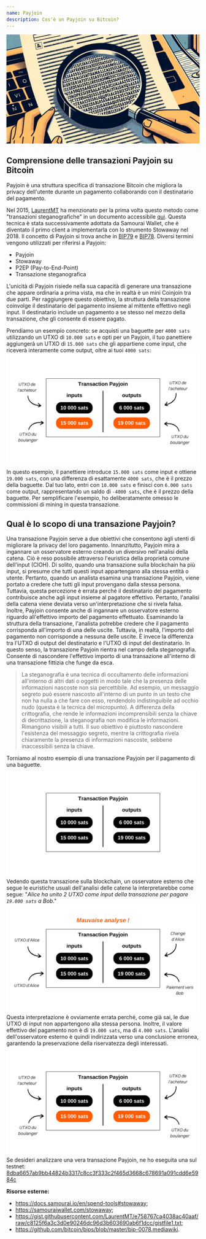```yaml
---
name: Payjoin
description: Cos'è un Payjoin su Bitcoin?
---
```

![Miniatura Payjoin - steganografia](assets/cover.jpeg)

## Comprensione delle transazioni Payjoin su Bitcoin

Payjoin è una struttura specifica di transazione Bitcoin che migliora la privacy dell'utente durante un pagamento collaborando con il destinatario del pagamento.

Nel 2015, [LaurentMT](https://twitter.com/LaurentMT) ha menzionato per la prima volta questo metodo come "transazioni steganografiche" in un documento accessibile [qui](https://gist.githubusercontent.com/LaurentMT/e758767ca4038ac40aaf/raw/c8125f6a3c3d0e90246dc96d3b603690ab6f1dcc/gistfile1.txt). Questa tecnica è stata successivamente adottata da Samourai Wallet, che è diventato il primo client a implementarla con lo strumento Stowaway nel 2018. Il concetto di Payjoin si trova anche in [BIP79](https://github.com/bitcoin/bips/blob/master/bip-0079.mediawiki) e [BIP78](https://github.com/bitcoin/bips/blob/master/bip-0078.mediawiki). Diversi termini vengono utilizzati per riferirsi a Payjoin:
- Payjoin
- Stowaway
- P2EP (Pay-to-End-Point)
- Transazione steganografica

L'unicità di Payjoin risiede nella sua capacità di generare una transazione che appare ordinaria a prima vista, ma che in realtà è un mini Coinjoin tra due parti. Per raggiungere questo obiettivo, la struttura della transazione coinvolge il destinatario del pagamento insieme al mittente effettivo negli input. Il destinatario include un pagamento a se stesso nel mezzo della transazione, che gli consente di essere pagato.

Prendiamo un esempio concreto: se acquisti una baguette per `4000 sats` utilizzando un UTXO di `10.000 sats` e opti per un Payjoin, il tuo panettiere aggiungerà un UTXO di `15.000 sats` che gli appartiene come input, che riceverà interamente come output, oltre ai tuoi `4000 sats`:
![Diagramma transazione Payjoin](assets/fr/1.png)

In questo esempio, il panettiere introduce `15.000 sats` come input e ottiene `19.000 sats`, con una differenza di esattamente `4000 sats`, che è il prezzo della baguette. Dal tuo lato, entri con `10.000 sats` e finisci con `6.000 sats` come output, rappresentando un saldo di `-4000 sats`, che è il prezzo della baguette. Per semplificare l'esempio, ho deliberatamente omesso le commissioni di mining in questa transazione.

## Qual è lo scopo di una transazione Payjoin?

Una transazione Payjoin serve a due obiettivi che consentono agli utenti di migliorare la privacy del loro pagamento.
Innanzitutto, Payjoin mira a ingannare un osservatore esterno creando un diversivo nell'analisi della catena. Ciò è reso possibile attraverso l'euristica della proprietà comune dell'input (CIOH). Di solito, quando una transazione sulla blockchain ha più input, si presume che tutti questi input appartengano alla stessa entità o utente. Pertanto, quando un analista esamina una transazione Payjoin, viene portato a credere che tutti gli input provengano dalla stessa persona. Tuttavia, questa percezione è errata perché il destinatario del pagamento contribuisce anche agli input insieme al pagatore effettivo. Pertanto, l'analisi della catena viene deviata verso un'interpretazione che si rivela falsa.
Inoltre, Payjoin consente anche di ingannare un osservatore esterno riguardo all'effettivo importo del pagamento effettuato. Esaminando la struttura della transazione, l'analista potrebbe credere che il pagamento corrisponda all'importo di una delle uscite. Tuttavia, in realtà, l'importo del pagamento non corrisponde a nessuna delle uscite. È invece la differenza tra l'UTXO di output del destinatario e l'UTXO di input del destinatario. In questo senso, la transazione Payjoin rientra nel campo della steganografia. Consente di nascondere l'effettivo importo di una transazione all'interno di una transazione fittizia che funge da esca.

> La steganografia è una tecnica di occultamento delle informazioni all'interno di altri dati o oggetti in modo tale che la presenza delle informazioni nascoste non sia percettibile. Ad esempio, un messaggio segreto può essere nascosto all'interno di un punto in un testo che non ha nulla a che fare con esso, rendendolo indistinguibile ad occhio nudo (questa è la tecnica del micropunto). A differenza della crittografia, che rende le informazioni incomprensibili senza la chiave di decrittazione, la steganografia non modifica le informazioni. Rimangono visibili a tutti. Il suo obiettivo è piuttosto nascondere l'esistenza del messaggio segreto, mentre la crittografia rivela chiaramente la presenza di informazioni nascoste, sebbene inaccessibili senza la chiave.

Torniamo al nostro esempio di una transazione Payjoin per il pagamento di una baguette.
![Schema della transazione Payjoin dall'esterno](assets/fr/2.png)
Vedendo questa transazione sulla blockchain, un osservatore esterno che segue le euristiche usuali dell'analisi delle catene la interpretarebbe come segue: "*Alice ha unito 2 UTXO come input della transazione per pagare `19.000 sats` a Bob*."
![Interpretazione errata della transazione Payjoin dall'esterno](assets/fr/3.png)
Questa interpretazione è ovviamente errata perché, come già sai, le due UTXO di input non appartengono alla stessa persona. Inoltre, il valore effettivo del pagamento non è di `19.000 sats`, ma di `4.000 sats`. L'analisi dell'osservatore esterno è quindi indirizzata verso una conclusione erronea, garantendo la preservazione della riservatezza degli interessati.![Diagramma della transazione Payjoin](assets/fr/1.png)
Se desideri analizzare una vera transazione Payjoin, ne ho eseguita una sul testnet: [8dba6657ab9bb44824b3317c8cc3f333c2f465d3668c678691a091cdd6e5984c](https://mempool.space/fr/testnet/tx/8dba6657ab9bb44824b3317c8cc3f333c2f465d3668c678691a091cdd6e5984c)

**Risorse esterne:**
- https://docs.samourai.io/en/spend-tools#stowaway;
- https://samouraiwallet.com/stowaway;
- https://gist.githubusercontent.com/LaurentMT/e758767ca4038ac40aaf/raw/c8125f6a3c3d0e90246dc96d3b603690ab6f1dcc/gistfile1.txt;
- https://github.com/bitcoin/bips/blob/master/bip-0078.mediawiki.